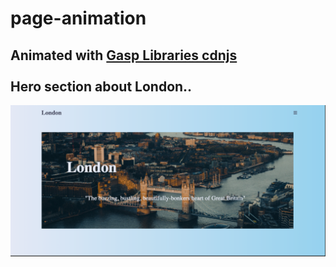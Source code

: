 # page-animation

## Animated with  <a href="https://cdnjs.com/libraries/gsap">Gasp Libraries cdnjs</a></br></br>Hero section about London..


<img src="images/img1.png" />
